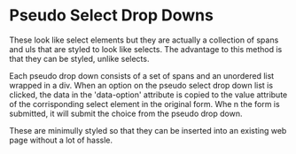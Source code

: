 # Pseudo Select Drop Downs
These look like select elements but they are actually a collection of spans and uls that are styled to look like selects.
The advantage to this method is that they can be styled, unlike selects.

Each pseudo drop down consists of a set of spans and an unordered list wrapped in a div.  When an option on the pseudo select drop down list is clicked, the data in the 'data-option' attribute is copied to the value attribute of the corrisponding select element in the original form.  Whe n the form is submitted, it will submit the choice from the pseudo drop down.

These are minimully styled so that they can be inserted into an existing web page without a lot of hassle.